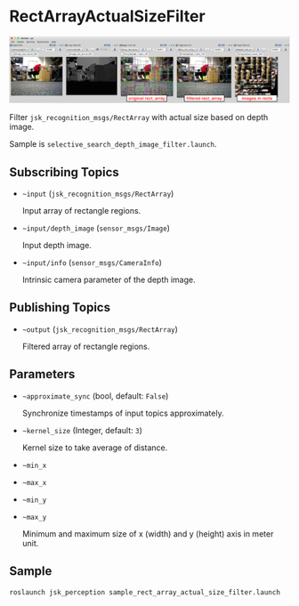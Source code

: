 # RectArrayActualSizeFilter
![](images/rect_array_actual_size_filter.png)

Filter `jsk_recognition_msgs/RectArray` with actual size based on depth image.

Sample is `selective_search_depth_image_filter.launch`.

## Subscribing Topics
* `~input` (`jsk_recognition_msgs/RectArray`)

  Input array of rectangle regions.
* `~input/depth_image` (`sensor_msgs/Image`)

  Input depth image.
* `~input/info` (`sensor_msgs/CameraInfo`)

  Intrinsic camera parameter of the depth image.

## Publishing Topics
* `~output` (`jsk_recognition_msgs/RectArray`)

  Filtered array of rectangle regions.

## Parameters
* `~approximate_sync` (bool, default: `False`)

  Synchronize timestamps of input topics approximately.
* `~kernel_size` (Integer, default: `3`)

  Kernel size to take average of distance.
* `~min_x`
* `~max_x`
* `~min_y`
* `~max_y`

  Minimum and maximum size of x (width) and y (height) axis in meter unit.

## Sample

```bash
roslaunch jsk_perception sample_rect_array_actual_size_filter.launch
```
